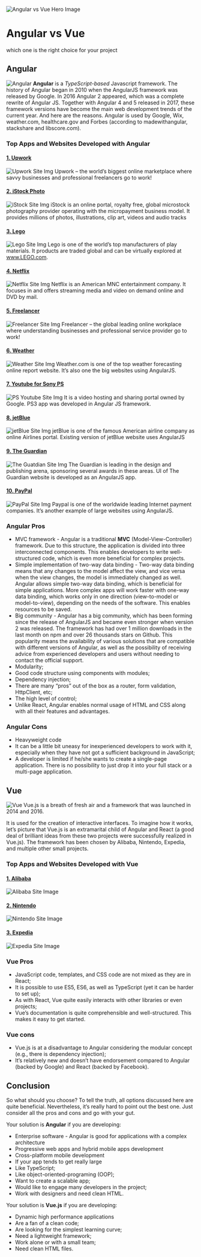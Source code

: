 ![Angular vs Vue Hero Image](/img/angular-vs-vue.png)
# Angular vs Vue
which one is the right choice for your project

## Angular
![Angular](/img/angular-webpack.jpg)
**Angular** is a *TypeScript-based* Javascript framework.
The history of Angular began in 2010 when the AngularJS framework was released by Google. In 2016 Angular 2 appeared, which was a complete rewrite of Angular JS. Together with Angular 4 and 5 released in 2017, these framework versions have become the main web development trends of the current year. And here are the reasons.
Angular is used by Google, Wix, weather.com, healthcare.gov and Forbes (according to madewithangular, stackshare and libscore.com).

### Top Apps and Websites Developed with Angular

#### [1. Upwork](https://www.upwork.com)
![Upwork Site Img](/img/upwork.png)
Upwork – the world’s biggest online marketplace where savvy businesses and professional freelancers go to work!

#### [2. iStock Photo](https://www.istockphoto.com)
![iStock Site Img](/img/istock.png)
iStock is an online portal, royalty free, global microstock photography provider operating with the micropayment business model. It provides millions of photos, illustrations, clip art, videos and audio tracks

#### [3. Lego](https://www.lego.com/en-us)
![Lego Site Img](/img/lego.png)
Lego is one of the world’s top manufacturers of play materials. It products are traded global and can be virtually explored at www.LEGO.com.

#### [4. Netflix](https://www.netflix.com)
![Netflix Site Img](/img/netflix.png)
Netflix is an American MNC entertainment company. It focuses in and offers streaming media and video on demand online and DVD by mail.

#### [5. Freelancer](https://www.freelancer.com)
![Freelancer Site Img](/img/freelancer.png)
Freelancer – the global leading online workplace where understanding businesses and professional service provider go to work!

#### [6. Weather](https://weather.com)
![Weather Site Img](/img/weather.png)
Weather.com is one of the top weather forecasting online report website. It’s also one the big websites using AngularJS.

#### [7. Youtube for Sony PS](https://www.playstation.com/en-us/explore/playstationnetwork/entertainment/youtube/)
![PS Youtube Site Img](/img/youtube.png)
It is a video hosting and sharing portal owned by Google. PS3 app was developed in Angular JS framework.

#### [8. jetBlue](https://www.jetblue.com)
![jetBlue Site Img](/img/jetBlue.png)
jetBlue is one of the famous American airline company as online Airlines portal. Existing version of jetBlue website uses AngularJS

#### [9. The Guardian](https://www.theguardian.com/international)
![The Guatdian Site Img](/img/guardian.png)
The Guardian is leading in the design and publishing arena, sponsoring several awards in these areas. UI of The Guardian website is developed as an AngularJS app.

#### [10. PayPal](https://www.paypal.com)
![PayPal Site Img](/img/paypal.png)
Paypal is one of the worldwide leading Internet payment companies. It’s another example of large websites using AngularJS.

### Angular Pros
- MVC framework - Angular is a traditional **MVC** (Model-View-Controller) framework. Due to this structure, the application is divided into three interconnected components. This enables developers to write well-structured code, which is even more beneficial for complex projects.
- Simple implementation of two-way data binding - Two-way data binding means that any changes to the model affect the view, and vice versa when the view changes, the model is immediately changed as well. Angular allows simple two-way data binding, which is beneficial for simple applications. More complex apps will work faster with one-way data binding, which works only in one direction (view-to-model or model-to-view), depending on the needs of the software. This enables resources to be saved.
- Big community - Angular has a big community, which has been  forming since the release of AngularJS and became even stronger when version 2 was released. The framework has had over 1 million downloads in the last month on npm and over 26 thousands stars on Github. This popularity means the availability of various solutions that are compatible with different versions of Angular, as well as the possibility of receiving advice from experienced developers and users without needing to contact the official support.
- Modularity;
- Good code structure using components with modules;
- Dependency injection;
- There are many “pros” out of the box as a router, form validation, HttpClient, etc;
- The high level of control;
- Unlike React, Angular enables normal usage of HTML and CSS along with all their features and advantages.

### Angular Cons
- Heavyweight code
- It can be a little bit uneasy for inexperienced developers to work with it, especially when they have not got a sufficient background in JavaScript;
- A developer is limited if he/she wants to create a single-page application. There is no possibility to just drop it into your full stack or a multi-page application.

## Vue
![Vue](/img/vuejs-cover.png)
Vue.js is a breath of fresh air and a framework that was launched in 2014 and 2016.

It is used for the creation of interactive interfaces. To imagine how it works, let’s picture that Vue.js is an extramarital child of Angular and React (a good deal of brilliant ideas from these two projects were successfully realized in Vue.js). The framework has been chosen by Alibaba, Nintendo, Expedia, and multiple other small projects.

### Top Apps and Websites Developed with Vue

#### [1. Alibaba](https://www.alibaba.com)
![Alibaba Site Image](/img/Alibaba.png)

#### [2. Nintendo](https://www.nintendo.com/)
![Nintendo Site Image](/img/nintendo.png)

#### [3. Expedia](https://www.expedia.com)
![Expedia Site Image](img/expedia.png)

### Vue Pros
- JavaScript code, templates, and CSS code are not mixed as they are in React;
- It is possible to use ES5, ES6, as well as TypeScript (yet it can be harder to set up);
- As with React, Vue quite easily interacts with other libraries or even projects;
- Vue’s documentation is quite comprehensible and well-structured. This makes it easy to get started.

### Vue cons
- Vue.js is at a disadvantage to Angular considering the modular concept (e.g., there is dependency injection);
- It’s relatively new and doesn’t have endorsement compared to Angular (backed by Google) and React (backed by Facebook).

## Conclusion
So what should you choose? To tell the truth, all options discussed here are quite beneficial. Nevertheless, it’s really hard to point out the best one. Just consider all the pros and cons and go with your gut.

Your solution is **Angular** if you are developing:
- Enterprise software - Angular is good for applications with a complex architecture
- Progressive web apps and hybrid mobile apps development
- Cross-platform mobile development
- If your app tends to get really large
- Like TypeScript;
- Like object-oriented-programing (OOP);
- Want to create a scalable app;
- Would like to engage many developers in the project;
- Work with designers and need clean HTML.

Your solution is **Vue.js** if you are developing:
- Dynamic high performance applications
- Are a fan of a clean code;
- Are looking for the simplest learning curve;
- Need a lightweight framework;
- Work alone or with a small team;
- Need clean HTML files.
